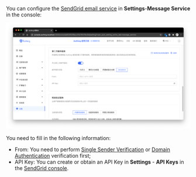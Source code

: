 You can configure the [SendGrid email service](https://sendgrid.com/) in **Settings**-**Message Service** in the console:

![](./images/Xnip2021-03-04_11-54-10.png)

You need to fill in the following information:

- From: You need to perform [Single Sender Verification](https://sendgrid.com/docs/ui/sending-email/sender-verification/) or [Domain Authentication](https://sendgrid.com/docs/ui/account-and-settings/how-to-set-up-domain-authentication/) verification first;
- API Key: You can create or obtain an API Key in **Settings** - **API Keys** in the [SendGrid console](https://app.sendgrid.com/settings/api_keys).

